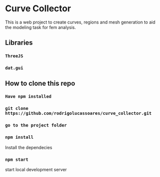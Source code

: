 # Curve Collector

This is a web project to create curves, regions and mesh generation to aid the modeling task for fem analysis.

## Libraries


### `ThreeJS`

### `dat.gui`

## How to clone this repo

### `Have npm installed`

### `git clone https://github.com/rodrigolucassoares/curve_collector.git`

### `go to the project folder`

### `npm install`

Install the dependecies

### `npm start`

start local development server
